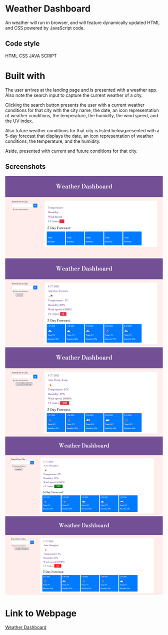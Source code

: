 # Weather Dashboard
An weather will run in browser, and will feature dynamically updated HTML and CSS powered by JavaScript code.

## Code style
HTML
CSS
JAVA SCRIPT

# Built with
The user arrives at the landing page and is presented with a weather app. 
Also note the search input to capture the current weather of a city.

Clicking the search button presents the user with a current weather conditions for that city
with the city name, the date, an icon representation of weather conditions, the temperature, 
the humidity, the wind speed, and the UV index.

Also future weather conditions for that city is listed below,presented with a 5-day forecast that 
displays the date, an icon representation of weather conditions, the temperature, and the humidity.

Aside, presented with current and future conditions for that city.

## Screenshots
![Screenshot1](screenshots/1.png)
![Screenshot2](screenshots/2.png)
![Screenshot3](screenshots/3.png)
![Screenshot3](screenshots/4.png)
![Screenshot3](screenshots/5.png)
# Link to Webpage
[Weather Dashboard](https://neeko623.github.io/Weather-Dashboard/)